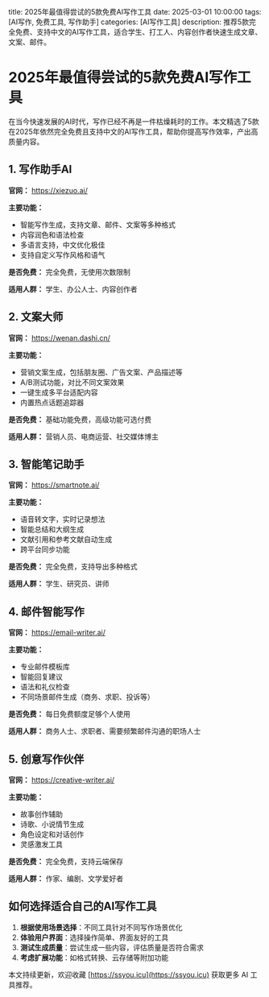title: 2025年最值得尝试的5款免费AI写作工具
date: 2025-03-01 10:00:00
tags: [AI写作, 免费工具, 写作助手]
categories: [AI写作工具]
description: 推荐5款完全免费、支持中文的AI写作工具，适合学生、打工人、内容创作者快速生成文章、文案、邮件。

# 2025年最值得尝试的5款免费AI写作工具

在当今快速发展的AI时代，写作已经不再是一件枯燥耗时的工作。本文精选了5款在2025年依然完全免费且支持中文的AI写作工具，帮助你提高写作效率，产出高质量内容。

## 1. 写作助手AI

**官网：** https://xiezuo.ai/

**主要功能：**
- 智能写作生成，支持文章、邮件、文案等多种格式
- 内容润色和语法检查
- 多语言支持，中文优化极佳
- 支持自定义写作风格和语气

**是否免费：** 完全免费，无使用次数限制

**适用人群：** 学生、办公人士、内容创作者

## 2. 文案大师

**官网：** https://wenan.dashi.cn/

**主要功能：**
- 营销文案生成，包括朋友圈、广告文案、产品描述等
- A/B测试功能，对比不同文案效果
- 一键生成多平台适配内容
- 内置热点话题追踪器

**是否免费：** 基础功能免费，高级功能可选付费

**适用人群：** 营销人员、电商运营、社交媒体博主

## 3. 智能笔记助手

**官网：** https://smartnote.ai/

**主要功能：**
- 语音转文字，实时记录想法
- 智能总结和大纲生成
- 文献引用和参考文献自动生成
- 跨平台同步功能

**是否免费：** 完全免费，支持导出多种格式

**适用人群：** 学生、研究员、讲师

## 4. 邮件智能写作

**官网：** https://email-writer.ai/

**主要功能：**
- 专业邮件模板库
- 智能回复建议
- 语法和礼仪检查
- 不同场景邮件生成（商务、求职、投诉等）

**是否免费：** 每日免费额度足够个人使用

**适用人群：** 商务人士、求职者、需要频繁邮件沟通的职场人士

## 5. 创意写作伙伴

**官网：** https://creative-writer.ai/

**主要功能：**
- 故事创作辅助
- 诗歌、小说情节生成
- 角色设定和对话创作
- 灵感激发工具

**是否免费：** 完全免费，支持云端保存

**适用人群：** 作家、编剧、文学爱好者

## 如何选择适合自己的AI写作工具

1. **根据使用场景选择**：不同工具针对不同写作场景优化
2. **体验用户界面**：选择操作简单、界面友好的工具
3. **测试生成质量**：尝试生成一些内容，评估质量是否符合需求
4. **考虑扩展功能**：如格式转换、云存储等附加功能

本文持续更新，欢迎收藏 [https://ssyou.icu](https://ssyou.icu) 获取更多 AI 工具推荐。